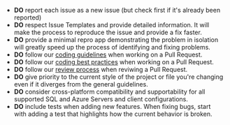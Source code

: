 - **DO** report each issue as a new issue (but check first if it's already been reported)
- **DO** respect Issue Templates and provide detailed information. It will make the process to reproduce the issue and provide a fix faster.
- **DO** provide a minimal repro app demonstrating the problem in isolation will greatly speed up the process of identifying and fixing problems.
- **DO** follow our [coding guidelines](coding-guidelines.md) when working on a Pull Request.
- **DO** follow our [coding best practices](coding-best-practices.md) when working on a Pull Request.
- **DO** follow our [review process](review-process.md) when reviwing a Pull Request.
- **DO** give priority to the current style of the project or file you're changing even if it diverges from the general guidelines.
- **DO** consider cross-platform compatibility and supportability for all supported SQL and Azure Servers and client configurations.
- **DO** include tests when adding new features. When fixing bugs, start with adding a test that highlights how the current behavior is broken.
